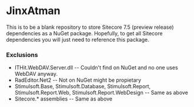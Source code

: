 JinxAtman
===

This is to be a blank repository to store Sitecore 7.5 (preview release) dependencies as a NuGet package. Hopefully, to get all Sitecore dependencies you will just need to reference this package.


### Exclusions
- ITHit.WebDAV.Server.dll
-- Couldn't find on NuGet and no one uses WebDAV anyway.
- RadEditor.Net2
-- Not on NuGet might be propietary
- Stimulsoft.Base, Stimulsoft.Database, Stimulsoft.Report, Stimulsoft.Report.Web, Stimulsoft.Report.WebDesign
-- Same as above
- Sitecore.* assemblies
-- Same as above